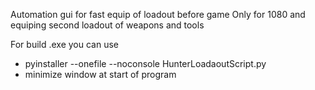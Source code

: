 Automation gui for fast equip of loadout before game
Only for 1080 and equiping second loadout of weapons and tools

For build .exe you can use
+ pyinstaller --onefile --noconsole HunterLoadaoutScript.py
+ minimize window at start of program
